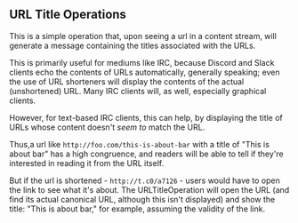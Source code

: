 ## URL Title Operations

This is a simple operation that, upon seeing a url in a content stream, will generate a message containing the titles associated with the URLs.

This is primarily useful for mediums like IRC, because Discord and Slack clients echo the contents of URLs automatically, generally speaking; even the use of URL shorteners will display the contents of the actual (unshortened) URL. Many IRC clients will, as well, especially graphical clients.

However, for text-based IRC clients, this can help, by displaying the title of URLs whose content doesn't *seem to* match the URL.

Thus,a url like `http://foo.com/this-is-about-bar` with a title of "This is about bar" has a high congruence, and readers will be able to tell if they're interested in reading it from the URL itself.

But if the url is shortened - `http://t.c0/a7126` - users would have to open the link to see what it's about. The URLTitleOperation will open the URL (and find its actual canonical URL, although this isn't displayed) and show the title: "This is about bar," for example, assuming the validity of the link.
